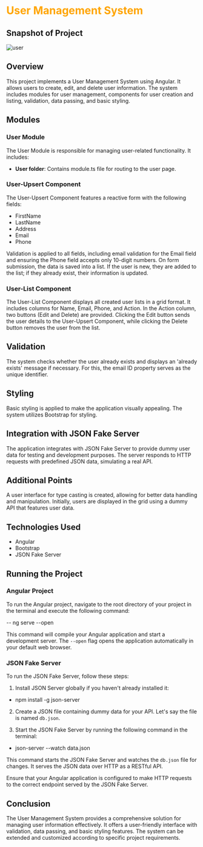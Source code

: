 # <span style="color:orange">User Management System</span>


## Snapshot of Project
![user](https://github.com/poojagithub2407/User-Management-System/assets/96479230/84e0e421-429f-4ab5-92b7-4263b696785e)


## Overview

This project implements a User Management System using Angular. It allows users to create, edit, and delete user information. The system includes modules for user management, components for user creation and listing, validation, data passing, and basic styling.

## Modules

### User Module

The User Module is responsible for managing user-related functionality. It includes:

- **User folder**: Contains module.ts file for routing to the user page.

### User-Upsert Component

The User-Upsert Component features a reactive form with the following fields:

- FirstName
- LastName
- Address
- Email
- Phone

Validation is applied to all fields, including email validation for the Email field and ensuring the Phone field accepts only 10-digit numbers. On form submission, the data is saved into a list. If the user is new, they are added to the list; if they already exist, their information is updated.

### User-List Component

The User-List Component displays all created user lists in a grid format. It includes columns for Name, Email, Phone, and Action. In the Action column, two buttons (Edit and Delete) are provided. Clicking the Edit button sends the user details to the User-Upsert Component, while clicking the Delete button removes the user from the list.

## Validation

The system checks whether the user already exists and displays an 'already exists' message if necessary. For this, the email ID property serves as the unique identifier.


## Styling

Basic styling is applied to make the application visually appealing. The system utilizes Bootstrap for styling.

## Integration with JSON Fake Server

The application integrates with JSON Fake Server to provide dummy user data for testing and development purposes. The server responds to HTTP requests with predefined JSON data, simulating a real API.

## Additional Points

A user interface for type casting is created, allowing for better data handling and manipulation. Initially, users are displayed in the grid using a dummy API that features user data.

## Technologies Used

- Angular
- Bootstrap
- JSON Fake Server

## Running the Project

### Angular Project

To run the Angular project, navigate to the root directory of your project in the terminal and execute the following command:

-- ng serve --open

This command will compile your Angular application and start a development server. The `--open` flag opens the application automatically in your default web browser.

### JSON Fake Server

To run the JSON Fake Server, follow these steps:

1. Install JSON Server globally if you haven't already installed it:

 - npm install -g json-server

2. Create a JSON file containing dummy data for your API. Let's say the file is named `db.json`.

3. Start the JSON Fake Server by running the following command in the terminal:

- json-server --watch data.json


This command starts the JSON Fake Server and watches the `db.json` file for changes. It serves the JSON data over HTTP as a RESTful API.

Ensure that your Angular application is configured to make HTTP requests to the correct endpoint served by the JSON Fake Server.




## Conclusion

The User Management System provides a comprehensive solution for managing user information effectively. It offers a user-friendly interface with validation, data passing, and basic styling features. The system can be extended and customized according to specific project requirements.
